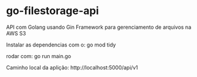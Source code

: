 # go-filestorage-api
API com Golang usando Gin Framework para gerenciamento de arquivos na AWS S3

Instalar as dependencias com o: go mod tidy

rodar com: go run main.go

Caminho local da aplição: http://localhost:5000/api/v1